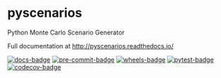 # pyscenarios

Python Monte Carlo Scenario Generator

Full documentation at http://pyscenarios.readthedocs.io/

[![docs-badge](https://github.com/crusaderky/pyscenarios/actions/workflows/docs.yml/badge.svg)](https://github.com/crusaderky/pyscenarios/actions)
[![pre-commit-badge](https://github.com/crusaderky/pyscenarios/actions/workflows/pre-commit.yml/badge.svg)](https://github.com/crusaderky/pyscenarios/actions)
[![wheels-badge](https://github.com/crusaderky/pyscenarios/actions/workflows/wheels.yml/badge.svg)](https://github.com/crusaderky/pyscenarios/actions)
[![pytest-badge](https://github.com/crusaderky/pyscenarios/actions/workflows/pytest.yml/badge.svg)](https://github.com/crusaderky/pyscenarios/actions)
[![codecov-badge](https://codecov.io/gh/crusaderky/pyscenarios/branch/main/graph/badge.svg)](https://codecov.io/gh/crusaderky/pyscenarios/branch/main)
